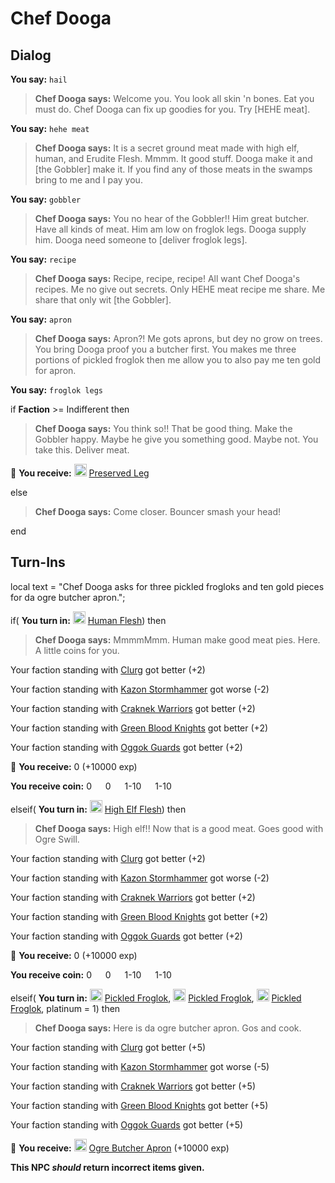 # Chef Dooga


## Dialog

**You say:** `hail`



>**Chef Dooga says:** Welcome you. You look all skin 'n bones. Eat you must do. Chef Dooga can fix up goodies for you. Try [HEHE meat].

**You say:** `hehe meat`



>**Chef Dooga says:** It is a secret ground meat made with high elf, human, and Erudite Flesh. Mmmm. It good stuff. Dooga make it and [the Gobbler] make it. If you find any of those meats in the swamps bring to me and I pay you.

**You say:** `gobbler`



>**Chef Dooga says:** You no hear of the Gobbler!! Him great butcher. Have all kinds of meat. Him am low on froglok legs. Dooga supply him. Dooga need someone to [deliver froglok legs].

**You say:** `recipe`



>**Chef Dooga says:** Recipe, recipe, recipe!  All want Chef Dooga's recipes.  Me no give out secrets.  Only HEHE meat recipe me share.  Me share that only wit [the Gobbler].

**You say:** `apron`



>**Chef Dooga says:** Apron?! Me gots aprons, but dey no grow on trees. You bring Dooga proof you a butcher first. You makes me three portions of pickled froglok then me allow you to also pay me ten gold for apron.

**You say:** `froglok legs`



if **Faction** >= Indifferent then




>**Chef Dooga says:** You think so!! That be good thing. Make the Gobbler happy. Maybe he give you something good. Maybe not. You take this. Deliver meat.



 &#127873; **You receive:**  <img style="background:url(/static/icons/blank_slot.gif);width:20px;height:20px;" src="/static/icons/item_1068.png" alt="" /> <a
                                href="/item/13384" data-url="13384" class="tooltip-link link">Preserved Leg</a>


else



>**Chef Dooga says:** Come closer. Bouncer smash your head!

end



## Turn-Ins



local text = "Chef Dooga asks for three pickled frogloks and ten gold pieces for da ogre butcher apron.";




if( **You turn in:** <img style="background:url(/static/icons/blank_slot.gif);width:20px;height:20px;" src="/static/icons/item_817.png" alt="" /> <a
                                href="/item/13364" data-url="13364" class="tooltip-link link">Human Flesh</a>) then 


>**Chef Dooga says:** MmmmMmm. Human make good meat pies. Here. A little coins for you.





Your faction standing with [Clurg](/faction/228) got better (<span class='text-success'>+2</span>)



Your faction standing with [Kazon Stormhammer](/faction/274) got worse (<span class='text-danger'>-2</span>)



Your faction standing with [Craknek Warriors](/faction/232) got better (<span class='text-success'>+2</span>)



Your faction standing with [Green Blood Knights](/faction/261) got better (<span class='text-success'>+2</span>)



Your faction standing with [Oggok Guards](/faction/337) got better (<span class='text-success'>+2</span>)






 &#127873; **You receive:** 0 (+10000 exp)

**You receive coin:** 0 <img src='/static/icons/item_644.png' width='14' height='14'/> 0 <img src='/static/icons/item_645.png' width='14' height='14'/> 1-10 <img src='/static/icons/item_646.png' width='14' height='14'/> 1-10 <img src='/static/icons/item_647.png' width='14' height='14'/> 

elseif( **You turn in:** <img style="background:url(/static/icons/blank_slot.gif);width:20px;height:20px;" src="/static/icons/item_817.png" alt="" /> <a
                                href="/item/13365" data-url="13365" class="tooltip-link link">High Elf Flesh</a>) then 


>**Chef Dooga says:** High elf!! Now that is a good meat.  Goes good with Ogre Swill.





Your faction standing with [Clurg](/faction/228) got better (<span class='text-success'>+2</span>)



Your faction standing with [Kazon Stormhammer](/faction/274) got worse (<span class='text-danger'>-2</span>)



Your faction standing with [Craknek Warriors](/faction/232) got better (<span class='text-success'>+2</span>)



Your faction standing with [Green Blood Knights](/faction/261) got better (<span class='text-success'>+2</span>)



Your faction standing with [Oggok Guards](/faction/337) got better (<span class='text-success'>+2</span>)





 &#127873; **You receive:** 0 (+10000 exp)

**You receive coin:** 0 <img src='/static/icons/item_644.png' width='14' height='14'/> 0 <img src='/static/icons/item_645.png' width='14' height='14'/> 1-10 <img src='/static/icons/item_646.png' width='14' height='14'/> 1-10 <img src='/static/icons/item_647.png' width='14' height='14'/> 

elseif( **You turn in:** <img style="background:url(/static/icons/blank_slot.gif);width:20px;height:20px;" src="/static/icons/item_1018.png" alt="" /> <a
                                href="/item/13452" data-url="13452" class="tooltip-link link">Pickled Froglok</a>, <img style="background:url(/static/icons/blank_slot.gif);width:20px;height:20px;" src="/static/icons/item_1018.png" alt="" /> <a
                                href="/item/13452" data-url="13452" class="tooltip-link link">Pickled Froglok</a>, <img style="background:url(/static/icons/blank_slot.gif);width:20px;height:20px;" src="/static/icons/item_1018.png" alt="" /> <a
                                href="/item/13452" data-url="13452" class="tooltip-link link">Pickled Froglok</a>, platinum = 1) then


>**Chef Dooga says:** Here is da ogre butcher apron. Gos and cook.





Your faction standing with [Clurg](/faction/228) got better (<span class='text-success'>+5</span>)



Your faction standing with [Kazon Stormhammer](/faction/274) got worse (<span class='text-danger'>-5</span>)



Your faction standing with [Craknek Warriors](/faction/232) got better (<span class='text-success'>+5</span>)



Your faction standing with [Green Blood Knights](/faction/261) got better (<span class='text-success'>+5</span>)



Your faction standing with [Oggok Guards](/faction/337) got better (<span class='text-success'>+5</span>)





 &#127873; **You receive:**  <img style="background:url(/static/icons/blank_slot.gif);width:20px;height:20px;" src="/static/icons/item_632.png" alt="" /> <a
                                href="/item/12217" data-url="12217" class="tooltip-link link">Ogre Butcher Apron</a> (+10000 exp)

 

**This NPC *should* return incorrect items given.**






